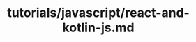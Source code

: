 ---
title: tutorials/javascript/react-and-kotlin-js.md
showAuthorInfo: false
redirect_path: https://kotlinlang.org/https://play.kotlinlang.org/hands-on/Building%20Web%20Applications%20with%20React%20and%20Kotlin%20JS/01_Introduction
---
